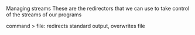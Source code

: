 Managing streams
These are the redirectors that we can use to take control of the streams of our programs

command > file: redirects standard output, overwrites file
